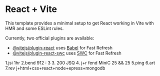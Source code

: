 # React + Vite

This template provides a minimal setup to get React working in Vite with HMR and some ESLint rules.

Currently, two official plugins are available:

- [@vitejs/plugin-react](https://github.com/vitejs/vite-plugin-react/blob/main/packages/plugin-react/README.md) uses [Babel](https://babeljs.io/) for Fast Refresh
- [@vitejs/plugin-react-swc](https://github.com/vitejs/vite-plugin-react-swc) uses [SWC](https://swc.rs/) for Fast Refresh

1.jsi 1hr
2.bend 912 : 3
3. 200 JSQ
4. j+r fend MiniC 25 && 25
5.ping
6.art
7.rev j+html+css+react+node+epress+mongodb